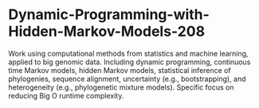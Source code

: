 # Dynamic-Programming-with-Hidden-Markov-Models-208
Work using computational methods from statistics and machine learning, applied to big genomic data. Including dynamic programming, continuous time Markov models, hidden Markov models, statistical inference of phylogenies, sequence alignment, uncertainty (e.g., bootstrapping), and heterogeneity (e.g., phylogenetic mixture models). Specific focus on reducing Big O runtime complexity.
